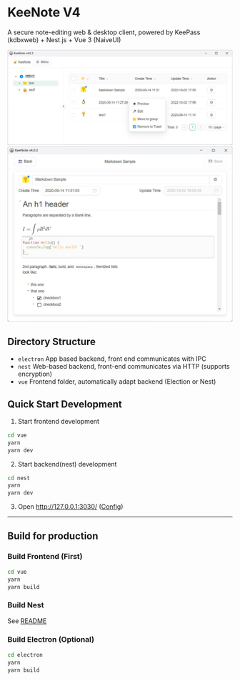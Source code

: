# KeeNote V4

A secure note-editing web & desktop client, powered by KeePass (kdbxweb) + Nest.js + Vue 3 (NaiveUI)

![screenshot](./nest/test/screenshot1.jpg)
![screenshot](./nest/test/screenshot2.jpg)

## Directory Structure

- `electron` App based backend, front end communicates with IPC
- `nest` Web-based backend, front-end communicates via HTTP (supports encryption)
- `vue` Frontend folder, automatically adapt backend (Election or Nest)

## Quick Start Development

1. Start frontend development

```sh
cd vue
yarn
yarn dev
```

2. Start backend(nest) development

```sh
cd nest
yarn
yarn dev
```

3. Open http://127.0.0.1:3030/ ([Config](./vue/vite.config.ts))

---

## Build for production

### Build Frontend (First)

```sh
cd vue
yarn
yarn build
```

### Build Nest

See [README](./nest/README.md)

### Build Electron (Optional)

```sh
cd electron
yarn
yarn build
```
